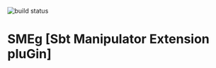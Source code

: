 ![build status](https://github.com/project-ncl/smeg/actions/workflows/main.yml/badge.svg)
# SMEg [Sbt Manipulator Extension pluGin]

